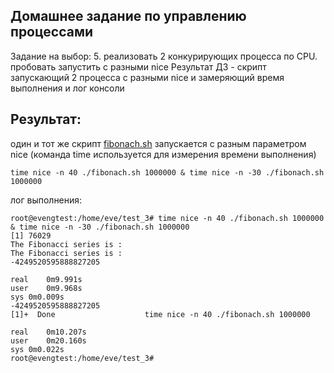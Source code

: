 Домашнее задание по управлению процессами
-----------------------------------------
Задание на выбор:
5. реализовать 2 конкурирующих процесса по CPU. пробовать запустить с разными nice
Результат ДЗ - скрипт запускающий 2 процесса с разными nice и замеряющий время выполнения и лог консоли

Результат:
----------
один и тот же скрипт [fibonach.sh](https://github.com/egorvshch/linux_pro_admin_course/blob/main/homework12/fibonach.sh) запускается с разным параметром nice (команда time используется для измерения времени выполнения)

```
time nice -n 40 ./fibonach.sh 1000000 & time nice -n -30 ./fibonach.sh 1000000
```

лог выполнения:
```
root@evengtest:/home/eve/test_3# time nice -n 40 ./fibonach.sh 1000000 & time nice -n -30 ./fibonach.sh 1000000
[1] 76029
The Fibonacci series is : 
The Fibonacci series is : 
-4249520595888827205

real	0m9.991s
user	0m9.968s
sys	0m0.009s
-4249520595888827205
[1]+  Done                    time nice -n 40 ./fibonach.sh 1000000

real	0m10.207s
user	0m20.160s
sys	0m0.022s
root@evengtest:/home/eve/test_3#
```
